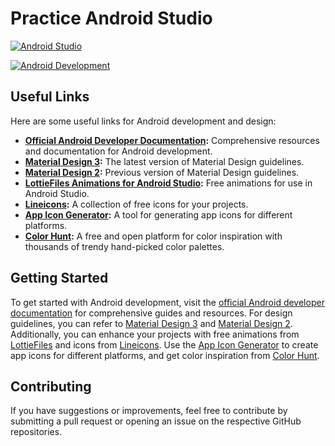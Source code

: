 # Practice Android Studio

[![Android Studio](https://github.com/3mohamed-abdelfattah/Practice_Android_Studio/assets/142848460/a72852b5-b6c5-472c-ad47-528faf6fbd2f)](https://developer.android.com/)

[![Android Development](https://github.com/3mohamed-abdelfattah/Practice_Android_Studio/assets/142848460/4e63f4f7-140f-4676-9b68-96f55b098aab)](https://developer.android.com/)

## Useful Links

Here are some useful links for Android development and design:

- **[Official Android Developer Documentation](https://developer.android.com/):** Comprehensive resources and documentation for Android development.
- **[Material Design 3](https://m3.material.io/):** The latest version of Material Design guidelines.
- **[Material Design 2](https://m2.material.io/design):** Previous version of Material Design guidelines.
- **[LottieFiles Animations for Android Studio](https://lottiefiles.com/free-animations/android-studio):** Free animations for use in Android Studio.
- **[Lineicons](https://lineicons.com/icons):** A collection of free icons for your projects.
- **[App Icon Generator](https://www.appicon.co/):** A tool for generating app icons for different platforms.
- **[Color Hunt](https://colorhunt.co/):** A free and open platform for color inspiration with thousands of trendy hand-picked color palettes.

## Getting Started

To get started with Android development, visit the [official Android developer documentation](https://developer.android.com/) for comprehensive guides and resources. For design guidelines, you can refer to [Material Design 3](https://m3.material.io/) and [Material Design 2](https://m2.material.io/design). Additionally, you can enhance your projects with free animations from [LottieFiles](https://lottiefiles.com/free-animations/android-studio) and icons from [Lineicons](https://lineicons.com/icons). Use the [App Icon Generator](https://www.appicon.co/) to create app icons for different platforms, and get color inspiration from [Color Hunt](https://colorhunt.co/).

## Contributing

If you have suggestions or improvements, feel free to contribute by submitting a pull request or opening an issue on the respective GitHub repositories.
